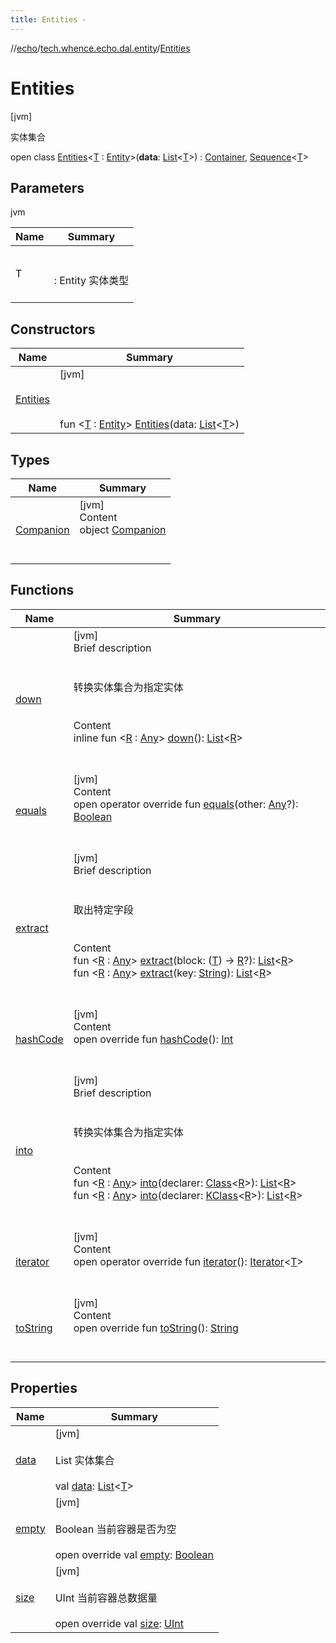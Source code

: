 ```yaml
---
title: Entities -
---
```

//[echo](../../index.md)/[tech.whence.echo.dal.entity](../index.md)/[Entities](index.md)



# Entities  
 [jvm] 

实体集合

open class [Entities](index.md)<[T](index.md) : [Entity](../-entity/index.md)>(**data**: [List](https://kotlinlang.org/api/latest/jvm/stdlib/kotlin.collections/-list/index.html)<[T](index.md)>) : [Container](../../tech.whence.echo.container/-container/index.md), [Sequence](https://kotlinlang.org/api/latest/jvm/stdlib/kotlin.sequences/-sequence/index.html)<[T](index.md)>    


## Parameters  
  
jvm  
  
|  Name|  Summary| 
|---|---|
| T| <br><br>: Entity 实体类型<br><br>
  


## Constructors  
  
|  Name|  Summary| 
|---|---|
| [Entities](-entities.md)|  [jvm] <br><br><br><br>fun <[T](index.md) : [Entity](../-entity/index.md)> [Entities](-entities.md)(data: [List](https://kotlinlang.org/api/latest/jvm/stdlib/kotlin.collections/-list/index.html)<[T](index.md)>)   <br>


## Types  
  
|  Name|  Summary| 
|---|---|
| [Companion](-companion/index.md)| [jvm]  <br>Content  <br>object [Companion](-companion/index.md)  <br><br><br>


## Functions  
  
|  Name|  Summary| 
|---|---|
| [down](down.md)| [jvm]  <br>Brief description  <br><br><br>转换实体集合为指定实体<br><br>  <br>Content  <br>inline fun <[R](down.md) : [Any](https://kotlinlang.org/api/latest/jvm/stdlib/kotlin/-any/index.html)> [down](down.md)(): [List](https://kotlinlang.org/api/latest/jvm/stdlib/kotlin.collections/-list/index.html)<[R](down.md)>  <br><br><br>
| [equals](../../tech.whence.echo.webclient.response.exception/-response-unrecognized-exception/index.md#kotlin/Any/equals/#kotlin.Any?/PointingToDeclaration/)| [jvm]  <br>Content  <br>open operator override fun [equals](../../tech.whence.echo.webclient.response.exception/-response-unrecognized-exception/index.md#kotlin/Any/equals/#kotlin.Any?/PointingToDeclaration/)(other: [Any](https://kotlinlang.org/api/latest/jvm/stdlib/kotlin/-any/index.html)?): [Boolean](https://kotlinlang.org/api/latest/jvm/stdlib/kotlin/-boolean/index.html)  <br><br><br>
| [extract](extract.md)| [jvm]  <br>Brief description  <br><br><br>取出特定字段<br><br>  <br>Content  <br>fun <[R](extract.md) : [Any](https://kotlinlang.org/api/latest/jvm/stdlib/kotlin/-any/index.html)> [extract](extract.md)(block: ([T](index.md)) -> [R](extract.md)?): [List](https://kotlinlang.org/api/latest/jvm/stdlib/kotlin.collections/-list/index.html)<[R](extract.md)>  <br>fun <[R](extract.md) : [Any](https://kotlinlang.org/api/latest/jvm/stdlib/kotlin/-any/index.html)> [extract](extract.md)(key: [String](https://kotlinlang.org/api/latest/jvm/stdlib/kotlin/-string/index.html)): [List](https://kotlinlang.org/api/latest/jvm/stdlib/kotlin.collections/-list/index.html)<[R](extract.md)>  <br><br><br>
| [hashCode](../../tech.whence.echo.webclient.response.exception/-response-unrecognized-exception/index.md#kotlin/Any/hashCode/#/PointingToDeclaration/)| [jvm]  <br>Content  <br>open override fun [hashCode](../../tech.whence.echo.webclient.response.exception/-response-unrecognized-exception/index.md#kotlin/Any/hashCode/#/PointingToDeclaration/)(): [Int](https://kotlinlang.org/api/latest/jvm/stdlib/kotlin/-int/index.html)  <br><br><br>
| [into](into.md)| [jvm]  <br>Brief description  <br><br><br>转换实体集合为指定实体<br><br>  <br>Content  <br>fun <[R](into.md) : [Any](https://kotlinlang.org/api/latest/jvm/stdlib/kotlin/-any/index.html)> [into](into.md)(declarer: [Class](https://docs.oracle.com/javase/8/docs/api/java/lang/Class.html)<[R](into.md)>): [List](https://kotlinlang.org/api/latest/jvm/stdlib/kotlin.collections/-list/index.html)<[R](into.md)>  <br>fun <[R](into.md) : [Any](https://kotlinlang.org/api/latest/jvm/stdlib/kotlin/-any/index.html)> [into](into.md)(declarer: [KClass](https://kotlinlang.org/api/latest/jvm/stdlib/kotlin.reflect/-k-class/index.html)<[R](into.md)>): [List](https://kotlinlang.org/api/latest/jvm/stdlib/kotlin.collections/-list/index.html)<[R](into.md)>  <br><br><br>
| [iterator](iterator.md)| [jvm]  <br>Content  <br>open operator override fun [iterator](iterator.md)(): [Iterator](https://kotlinlang.org/api/latest/jvm/stdlib/kotlin.collections/-iterator/index.html)<[T](index.md)>  <br><br><br>
| [toString](../../tech.whence.echo.webclient.response.exception/-response-unrecognized-exception/index.md#kotlin/Any/toString/#/PointingToDeclaration/)| [jvm]  <br>Content  <br>open override fun [toString](../../tech.whence.echo.webclient.response.exception/-response-unrecognized-exception/index.md#kotlin/Any/toString/#/PointingToDeclaration/)(): [String](https://kotlinlang.org/api/latest/jvm/stdlib/kotlin/-string/index.html)  <br><br><br>


## Properties  
  
|  Name|  Summary| 
|---|---|
| [data](index.md#tech.whence.echo.dal.entity/Entities/data/#/PointingToDeclaration/)|  [jvm] <br><br>List<Entity> 实体集合<br><br>val [data](index.md#tech.whence.echo.dal.entity/Entities/data/#/PointingToDeclaration/): [List](https://kotlinlang.org/api/latest/jvm/stdlib/kotlin.collections/-list/index.html)<[T](index.md)>   <br>
| [empty](index.md#tech.whence.echo.dal.entity/Entities/empty/#/PointingToDeclaration/)|  [jvm] <br><br>Boolean 当前容器是否为空<br><br>open override val [empty](index.md#tech.whence.echo.dal.entity/Entities/empty/#/PointingToDeclaration/): [Boolean](https://kotlinlang.org/api/latest/jvm/stdlib/kotlin/-boolean/index.html)   <br>
| [size](index.md#tech.whence.echo.dal.entity/Entities/size/#/PointingToDeclaration/)|  [jvm] <br><br>UInt 当前容器总数据量<br><br>open override val [size](index.md#tech.whence.echo.dal.entity/Entities/size/#/PointingToDeclaration/): [UInt](https://kotlinlang.org/api/latest/jvm/stdlib/kotlin/-u-int/index.html)   <br>

